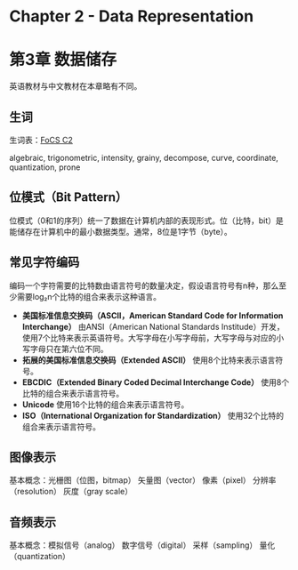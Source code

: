 # Chapter 2 - Data Representation
# 第3章 数据储存

英语教材与中文教材在本章略有不同。

## 生词

生词表：[FoCS C2](https://www.vocabulary.com/lists/1892630)

algebraic, trigonometric, intensity, grainy, decompose, curve, coordinate, quantization, prone

## 位模式（Bit Pattern）

位模式（0和1的序列）统一了数据在计算机内部的表现形式。位（比特，bit）是能储存在计算机中的最小数据类型。通常，8位是1字节（byte）。

## 常见字符编码

编码一个字符需要的比特数由语言符号的数量决定，假设语言符号有n种，那么至少需要log₂n个比特的组合来表示这种语言。

- **美国标准信息交换码（ASCII，American Standard Code for Information Interchange）** 由ANSI（American National Standards Institude）开发，使用7个比特来表示英语符号。大写字母在小写字母前，大写字母与对应的小写字母只在第六位不同。
- **拓展的美国标准信息交换码（Extended ASCII）** 使用8个比特来表示语言符号。
- **EBCDIC（Extended Binary Coded Decimal Interchange Code）** 使用8个比特的组合来表示语言符号。
- **Unicode** 使用16个比特的组合来表示语言符号。
- **ISO（International Organization for Standardization）** 使用32个比特的组合来表示语言符号。

## 图像表示

基本概念：光栅图（位图，bitmap） 矢量图（vector） 像素（pixel） 分辨率（resolution） 灰度（gray scale）

## 音频表示

基本概念：模拟信号（analog） 数字信号（digital） 采样（sampling） 量化（quantization）
